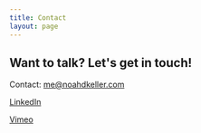 ```yaml
---
title: Contact
layout: page
---
```


<h2>Want to talk? Let's get in touch!</h2>
<p> Contact: <a href="mailto:me@noahdkeller.com">me@noahdkeller.com</a> </p>
<p> <a href="https://www.linkedin.com/in/noahkeller/">LinkedIn</a> </p>
<p> <a href="https://vimeo.com/noahkeller">Vimeo</a> </p>
